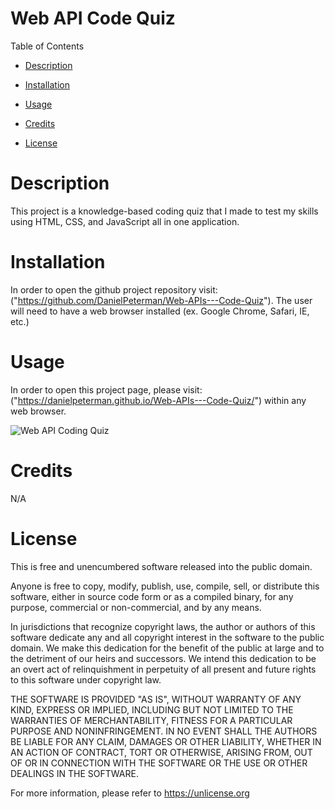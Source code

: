 # Web API Code Quiz

Table of Contents

* [Description](#description)

* [Installation](#installation)

* [Usage](#usage)

* [Credits](#credits)

* [License](#license)

# Description

This project is a knowledge-based coding quiz that I made to test my skills using HTML, CSS, and JavaScript all in one application. 

# Installation

In order to open the github project repository visit: ("https://github.com/DanielPeterman/Web-APIs---Code-Quiz"). The user will need to have a web browser installed (ex. Google Chrome, Safari, IE, etc.) 

# Usage

In order to open this project page, please visit: ("https://danielpeterman.github.io/Web-APIs---Code-Quiz/") within any web browser.

![Web API Coding Quiz](./)
# Credits

N/A

# License

This is free and unencumbered software released into the public domain.

Anyone is free to copy, modify, publish, use, compile, sell, or
distribute this software, either in source code form or as a compiled
binary, for any purpose, commercial or non-commercial, and by any
means.

In jurisdictions that recognize copyright laws, the author or authors
of this software dedicate any and all copyright interest in the
software to the public domain. We make this dedication for the benefit
of the public at large and to the detriment of our heirs and
successors. We intend this dedication to be an overt act of
relinquishment in perpetuity of all present and future rights to this
software under copyright law.

THE SOFTWARE IS PROVIDED "AS IS", WITHOUT WARRANTY OF ANY KIND,
EXPRESS OR IMPLIED, INCLUDING BUT NOT LIMITED TO THE WARRANTIES OF
MERCHANTABILITY, FITNESS FOR A PARTICULAR PURPOSE AND NONINFRINGEMENT.
IN NO EVENT SHALL THE AUTHORS BE LIABLE FOR ANY CLAIM, DAMAGES OR
OTHER LIABILITY, WHETHER IN AN ACTION OF CONTRACT, TORT OR OTHERWISE,
ARISING FROM, OUT OF OR IN CONNECTION WITH THE SOFTWARE OR THE USE OR
OTHER DEALINGS IN THE SOFTWARE.

For more information, please refer to <https://unlicense.org>

